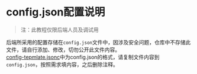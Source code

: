 # config.json配置说明
> 注：此教程仅限后端人员及调试用

后端所采用的配置存储在`config.json`文件中，因涉及安全问题，仓库中不存储此文件，请自行添加、修改，切勿公开此文件内容。  
[config-tepmlate.jsonc](https://github.com/YHBZ/yhoj-code-base/blob/develop/config-template.jsonc)中为config.json的格式，请复制文件内容到`config.json`，按照需求填内容，之后删除注释。
